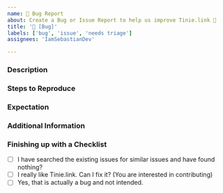 ```yaml
---
name: 🐛 Bug Report
about: Create a Bug or Issue Report to help us improve Tinie.link 🫶
title: '🐛 [Bug]'
labels: ['bug', 'issue', 'needs triage']
assignees: 'IamSebastianDev'

---
```


<!-- Hej! Thanks for taking a look at [Tinie.link](https://tinie.link). If you're having any issues, you're in the right place. Describe the issue you're having and we'll se what we can do about it. -->

### Description

<!-- A clear and concise description of the bug and it's happenstances -->

### Steps to Reproduce

<!-- How we can reproduce the issue -->

### Expectation

<!-- A description of what you expected to happen. -->

### Additional Information

<!-- Screenshots, Os, Browser, any additional Context goes here -->

### Finishing up with a Checklist

<!-- You can mark what applies, and we will fix the rest -->

- [ ] I have searched the existing issues for similar issues and have found nothing?
- [ ] I really like Tinie.link. Can I fix it? (You are interested in contributing)
- [ ] Yes, that is actually a bug and not intended.
